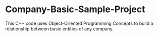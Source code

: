 # Company-Basic-Sample-Project
This C++ code uses Object-Oriented Programming Concepts to build a relationship between basic entities of any company.

